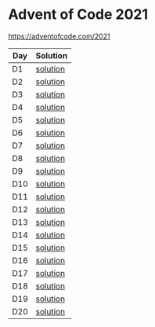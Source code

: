 # Advent of Code 2021

https://adventofcode.com/2021

 Day | Solution |
 -|-|
 D1 | [solution](src/day1.js) |
 D2 | [solution](src/day2.js) |
 D3 | [solution](src/day3.js) |
 D4 | [solution](src/day4.js) |
 D5 | [solution](src/day5.js) |
 D6 | [solution](src/day6.js) |
 D7 | [solution](src/day7.js) |
 D8 | [solution](src/day8.js) |
 D9 | [solution](src/day9.js) |
 D10 | [solution](src/day10.js) |
 D11 | [solution](src/day11.js) |
 D12 | [solution](src/day12.js) |
 D13 | [solution](src/day13.js) |
 D14 | [solution](src/day14.js) |
 D15 | [solution](src/day15.js) |
 D16 | [solution](src/day16.js) |
 D17 | [solution](src/day17.js) |
 D18 | [solution](src/day18.js) |
 D19 | [solution](src/day19.js) |
 D20 | [solution](src/day20.js) |
